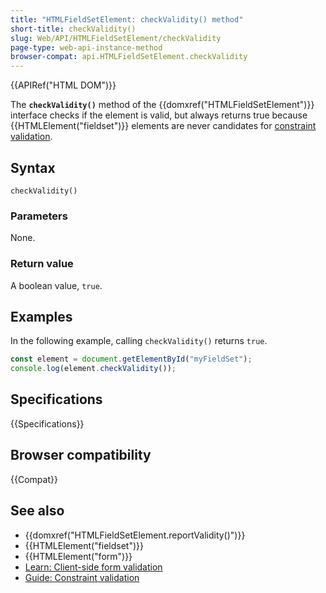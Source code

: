 ```yaml
---
title: "HTMLFieldSetElement: checkValidity() method"
short-title: checkValidity()
slug: Web/API/HTMLFieldSetElement/checkValidity
page-type: web-api-instance-method
browser-compat: api.HTMLFieldSetElement.checkValidity
---
```


{{APIRef("HTML DOM")}}

The **`checkValidity()`** method of the {{domxref("HTMLFieldSetElement")}} interface checks if the element is valid, but always returns true because {{HTMLElement("fieldset")}} elements are never candidates for [constraint validation](/en-US/docs/Web/HTML/Constraint_validation).

## Syntax

```js-nolint
checkValidity()
```

### Parameters

None.

### Return value

A boolean value, `true`.

## Examples

In the following example, calling `checkValidity()` returns `true`.

```js
const element = document.getElementById("myFieldSet");
console.log(element.checkValidity());
```

## Specifications

{{Specifications}}

## Browser compatibility

{{Compat}}

## See also

- {{domxref("HTMLFieldSetElement.reportValidity()")}}
- {{HTMLElement("fieldset")}}
- {{HTMLElement("form")}}
- [Learn: Client-side form validation](/en-US/docs/Learn/Forms/Form_validation)
- [Guide: Constraint validation](/en-US/docs/Web/HTML/Constraint_validation)
